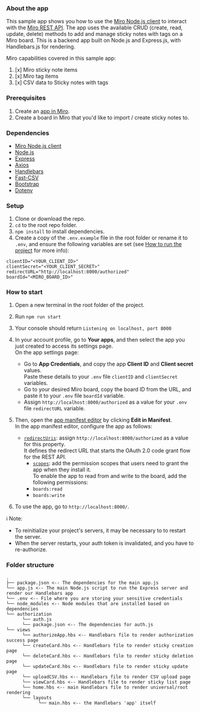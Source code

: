 
### About the app

This sample app shows you how to use the [Miro Node.js client](https://www.npmjs.com/package/@mirohq/miro-api) to interact with the [Miro REST API](https://developers.miro.com/reference/api-reference). The app uses the available CRUD (create, read, update, delete) methods to add and manage sticky notes with tags on a Miro board. This is a backend app built on Node.js and Express.js, with Handlebars.js for rendering.


Miro capabilities covered in this sample app:

1. [x] Miro sticky note items
2. [x] Miro tag items
3. [x] CSV data to Sticky notes with tags

### Prerequisites

1. Create an [app in Miro](https://miro.com/app/settings/user-profile/apps).
2. Create a board in Miro that you'd like to import / create sticky notes to.

### Dependencies

- [Miro Node.js client](https://www.npmjs.com/package/@mirohq/miro-api)
- [Node.js](https://nodejs.org/en/download/)
- [Express](https://expressjs.com/en/starter/installing.html)
- [Axios](https://www.npmjs.com/package/axios)
- [Handlebars](https://handlebarsjs.com/)
- [Fast-CSV](https://www.npmjs.com/package/fast-csv)
- [Bootstrap](https://www.npmjs.com/package/bootstrap)
- [Dotenv](https://www.npmjs.com/package/dotenv)

### Setup

1. Clone or download the repo.
2. `cd` to the root repo folder.
3. `npm install` to install dependencies.
4. Create a copy of the `.env.example` file in the root folder or rename it to `.env`, and ensure the following variables are set (see [How to run the project](#how-to-run-the-project) for more info):

```
clientID="<YOUR_CLIENT_ID>"
clientSecret="<YOUR_CLIENT_SECRET>"
redirectURL="http://localhost:8000/authorized"
boardId="<MIRO_BOARD_ID>"
```

### How to start

1. Open a new terminal in the root folder of the project.
2. Run `npm run start`
3. Your console should return `Listening on localhost, port 8000`
4. In your account profile, go to **Your apps**, and then select the app you just created to access its settings page. \
   On the app settings page:
   - Go to **App Credentials**, and copy the app **Client ID** and **Client secret** values. \
     Paste these details to your `.env` file `clientID` and `clientSecret` variables.
   - Go to your desired Miro board, copy the board ID from the URL, and paste it to your `.env` file `boardId` variable.
   - Assign `http://localhost:8000/authorized` as a value for your `.env` file `redirectURL` variable.
5. Then, open the [app manifest editor](https://developers.miro.com/docs/manually-create-an-app#step-2-configure-your-app-in-miro) by clicking **Edit in Manifest**. \
   In the app manifest editor, configure the app as follows:

   - [`redirectUris`](https://developers.miro.com/docs/app-manifest#redirecturis): assign `http://localhost:8000/authorized` as a value for this property. \
     It defines the redirect URL that starts the OAuth 2.0 code grant flow for the REST API.
     - [`scopes`](https://developers.miro.com/docs/app-manifest#scopes): add the permission scopes that users need to grant the app when they install it. \
       To enable the app to read from and write to the board, add the following permissions:
     - `boards:read`
     - `boards:write`

6. To use the app, go to `http://localhost:8000/`.

ℹ️ Note:

- To reinitialize your project's servers, it may be necessary to to restart the server.
- When the server restarts, your auth token is invalidated, and you have to re-authorize.

### Folder structure

```
.
├── package.json <-- The dependencies for the main app.js
└── app.js <-- The main Node.js script to run the Express server and render our Handlebars app
└── .env <-- File where you are storing your sensitive credentials
└── node_modules <-- Node modules that are installed based on dependencies
└── authorization
      └── auth.js
      └── package.json <-- The dependencies for auth.js
└── views
      └── authorizeApp.hbs <-- Handlebars file to render authorization success page
      └── createCard.hbs <-- Handlebars file to render sticky creation page
      └── deleteCard.hbs <-- Handlebars file to render sticky deletion page
      └── updateCard.hbs <-- Handlebars file to render sticky update page
      └── uploadCSV.hbs <-- Handlebars file to render CSV upload page
      └── viewCard.hbs <-- Handlebars file to render sticky list page
      └── home.hbs <-- main Handlebars file to render universal/root rendering
      └── layouts
            └── main.hbs <-- the Handlebars 'app' itself

```
